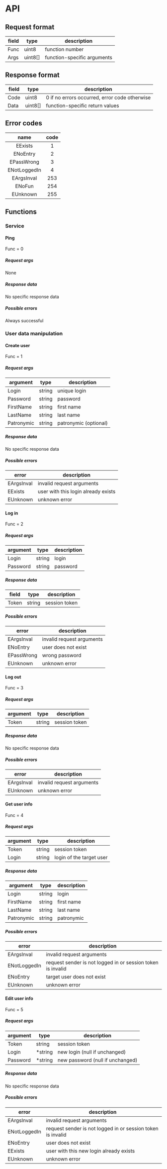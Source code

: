 # API

## Request format

| field | type    | description                 |
|-------|---------|-----------------------------|
| Func  | uint8   | function number             |
| Args  | uint8[] | function-specific arguments |

## Response format

| field | type    | description                                   |
|-------|---------|-----------------------------------------------|
| Code  | uint8   | 0 if no errors occurred, error code otherwise |
| Data  | uint8[] | function-specific return values               |

## Error codes

|     name     | code |
|:------------:|:----:|
|   EExists    |  1   |
|   ENoEntry   |  2   |
|  EPassWrong  |  3   |
| ENotLoggedIn |  4   |
|  EArgsInval  | 253  |
|    ENoFun    | 254  |
|   EUnknown   | 255  |

## Functions

### Service

#### Ping

Func = 0

##### Request args

None

##### Response data

No specific response data

##### Possible errors

Always successful

### User data manipulation

#### Create user

Func = 1

##### Request args

| argument   | type   | description           |
|------------|--------|-----------------------|
| Login      | string | unique login          |
| Password   | string | password              |
| FirstName  | string | first name            |
| LastName   | string | last name             |
| Patronymic | string | patronymic (optional) |

##### Response data

No specific response data

##### Possible errors

| error      | description                         |
|------------|-------------------------------------|
| EArgsInval | invalid request arguments           |
| EExists    | user with this login already exists |
| EUnknown   | unknown error                       |

#### Log in

Func = 2

##### Request args

| argument   | type   | description |
|------------|--------|-------------|
| Login      | string | login       |
| Password   | string | password    |

##### Response data

| field | type   | description   |
|-------|--------|---------------|
| Token | string | session token |

##### Possible errors

| error      | description               |
|------------|---------------------------|
| EArgsInval | invalid request arguments |
| ENoEntry   | user does not exist       |
| EPassWrong | wrong password            |
| EUnknown   | unknown error             |

#### Log out

Func = 3

##### Request args

| argument | type   | description   |
|----------|--------|---------------|
| Token    | string | session token |

##### Response data

No specific response data

##### Possible errors

| error      | description               |
|------------|---------------------------|
| EArgsInval | invalid request arguments |
| EUnknown   | unknown error             |

#### Get user info

Func = 4

##### Request args

| argument | type   | description              |
|----------|--------|--------------------------|
| Token    | string | session token            |
| Login    | string | login of the target user |

##### Response data

| argument   | type   | description |
|------------|--------|-------------|
| Login      | string | login       |
| FirstName  | string | first name  |
| LastName   | string | last name   |
| Patronymic | string | patronymic  |

##### Possible errors

| error        | description                                                 |
|--------------|-------------------------------------------------------------|
| EArgsInval   | invalid request arguments                                   |
| ENotLoggedIn | request sender is not logged in or session token is invalid |
| ENoEntry     | target user does not exist                                  |
| EUnknown     | unknown error                                               |

#### Edit user info

Func = 5

##### Request args

| argument | type    | description                      |
|----------|---------|----------------------------------|
| Token    | string  | session token                    |
| Login    | *string | new login (null if unchanged)    |
| Password | *string | new password (null if unchanged) |

##### Response data

No specific response data

##### Possible errors

| error        | description                                                 |
|--------------|-------------------------------------------------------------|
| EArgsInval   | invalid request arguments                                   |
| ENotLoggedIn | request sender is not logged in or session token is invalid |
| ENoEntry     | user does not exist                                         |
| EExists      | user with this new login already exists                     |
| EUnknown     | unknown error                                               |
